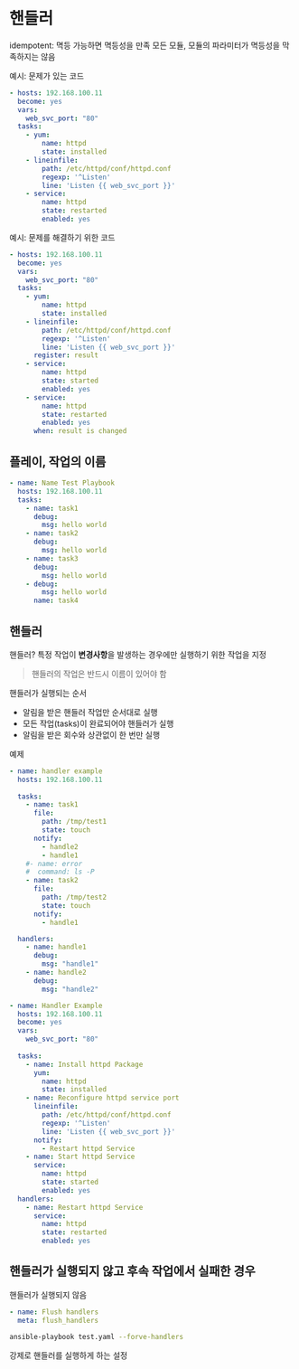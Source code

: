 # 핸들러

idempotent: 멱등
가능하면 멱등성을 만족
모든 모듈, 모듈의 파라미터가 멱등성을 막족하지는 않음

예시: 문제가 있는 코드
``` yaml
- hosts: 192.168.100.11
  become: yes
  vars:
    web_svc_port: "80"
  tasks:
    - yum:
        name: httpd
        state: installed
    - lineinfile:
        path: /etc/httpd/conf/httpd.conf
        regexp: '^Listen'
        line: 'Listen {{ web_svc_port }}' 
    - service:
        name: httpd
        state: restarted
        enabled: yes
```

예시: 문제를 해결하기 위한 코드
``` yaml
- hosts: 192.168.100.11
  become: yes
  vars:
    web_svc_port: "80"
  tasks:
    - yum:
        name: httpd
        state: installed
    - lineinfile:
        path: /etc/httpd/conf/httpd.conf
        regexp: '^Listen'
        line: 'Listen {{ web_svc_port }}' 
      register: result
    - service:
        name: httpd
        state: started
        enabled: yes
    - service:
        name: httpd
        state: restarted
        enabled: yes
      when: result is changed
```

## 플레이, 작업의 이름

``` yaml
- name: Name Test Playbook
  hosts: 192.168.100.11
  tasks:
    - name: task1
      debug:
        msg: hello world
    - name: task2
      debug:
        msg: hello world
    - name: task3
      debug:
        msg: hello world
    - debug:
        msg: hello world
      name: task4
```

## 핸들러
핸들러? 특정 작업이 **변경사항**을 발생하는 경우에만 실행하기 위한 작업을 지정

> 핸들러의 작업은 반드시 이름이 있어야 함

핸들러가 실행되는 순서
- 알림을 받은 핸들러 작업만 순서대로 실행
- 모든 작업(tasks)이 완료되어야 핸들러가 실행
- 알림을 받은 회수와 상관없이 한 번만 실행

예제
``` yaml
- name: handler example
  hosts: 192.168.100.11
  
  tasks:
    - name: task1
      file:
        path: /tmp/test1
        state: touch
      notify:
        - handle2
        - handle1
    #- name: error
    #  command: ls -P
    - name: task2
      file:
        path: /tmp/test2
        state: touch
      notify:
        - handle1

  handlers:
    - name: handle1
      debug:
        msg: "handle1"
    - name: handle2
      debug:
        msg: "handle2"
```

``` yaml
- name: Handler Example
  hosts: 192.168.100.11
  become: yes
  vars:
    web_svc_port: "80"
  
  tasks:
    - name: Install httpd Package
      yum:
        name: httpd
        state: installed
    - name: Reconfigure httpd service port
      lineinfile:
        path: /etc/httpd/conf/httpd.conf
        regexp: '^Listen'
        line: 'Listen {{ web_svc_port }}' 
      notify:
        - Restart httpd Service
    - name: Start httpd Service
      service:
        name: httpd
        state: started
        enabled: yes 
  handlers:
    - name: Restart httpd Service
      service:
        name: httpd
        state: restarted
        enabled: yes
```

## 핸들러가 실행되지 않고 후속 작업에서 실패한 경우
핸들러가 실행되지 않음
``` yaml
- name: Flush handlers
  meta: flush_handlers
```

``` bash
ansible-playbook test.yaml --forve-handlers
```

강제로 핸들러를 실행하게 하는 설정